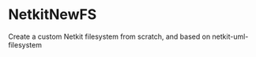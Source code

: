 NetkitNewFS
===========

Create a custom Netkit filesystem from scratch, and based on netkit-uml-filesystem
